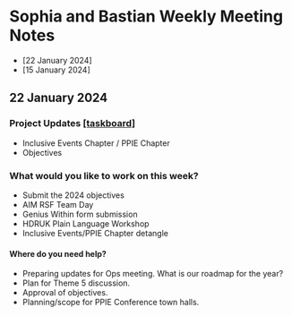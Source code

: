 # Sophia and Bastian Weekly Meeting Notes 

* [22 January 2024]
* [15 January 2024]

## 22 January 2024

### Project Updates [[taskboard]](https://github.com/orgs/aim-rsf/projects/15/views/2)
* Inclusive Events Chapter / PPIE Chapter
* Objectives

### What would you like to work on this week?
* Submit the 2024 objectives 
* AIM RSF Team Day
* Genius Within form submission 
* HDRUK Plain Language Workshop
* Inclusive Events/PPIE Chapter detangle

#### Where do you need help?
* Preparing updates for Ops meeting. What is our roadmap for the year?
* Plan for Theme 5 discussion.
* Approval of objectives.
* Planning/scope for PPIE Conference town halls.
